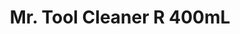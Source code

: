 ---
layout: product
title: "Mr. Tool Cleaner R 400mL"
price: "1500" 
desc: "Sredstvo za čišćenje alata"
img_path: "/assets/img/GST116.webp"
brand: "N/A"
available: true
special_offer: false
new: false
soon: false
cat: "070000"
subcat: "070500"
subsubcat: "0N/A"
sifra: "GST116"
popular: true
spec: false
---